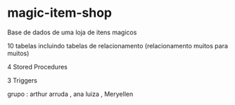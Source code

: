# magic-item-shop

Base de dados de uma loja de itens magicos 

10 tabelas incluindo tabelas de relacionamento (relacionamento muitos para muitos)

4 Stored Procedures

3 Triggers

grupo : arthur arruda , ana luiza , Meryellen 




